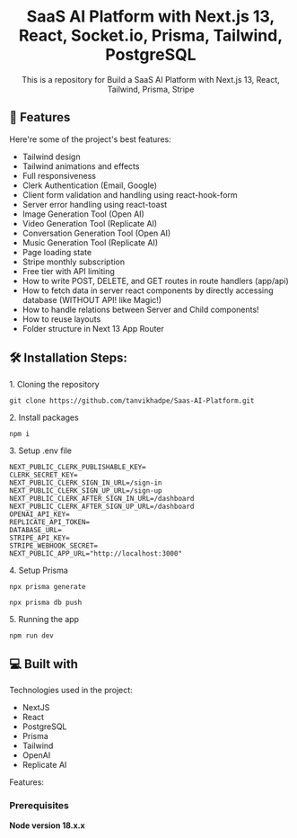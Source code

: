 <h1 align="center" id="title">SaaS AI Platform with Next.js 13, React, Socket.io, Prisma, Tailwind, PostgreSQL</h1>

<p></p>
<p align="center" id="description">This is a repository for Build a SaaS AI Platform with Next.js 13, React, Tailwind, Prisma, Stripe</p>

<!-- <h2>Project Screenshots:</h2>
<p></p> -->
<!-- <img src="https://utfs.io/f/22e579d8-c7ba-4910-95c5-4c0e94ff207c-q3qjid.jpg" alt="project-screenshot" width="100%" height="100%/"> -->

<p></p>
  
<h2>🧐 Features</h2>

Here're some of the project's best features:

*   Tailwind design
*   Tailwind animations and effects
*   Full responsiveness
*   Clerk Authentication (Email, Google)
*   Client form validation and handling using react-hook-form
*   Server error handling using react-toast
*   Image Generation Tool (Open AI)
*   Video Generation Tool (Replicate AI)
*   Conversation Generation Tool (Open AI)
*   Music Generation Tool (Replicate AI)
*   Page loading state
*   Stripe monthly subscription
*   Free tier with API limiting
*   How to write POST, DELETE, and GET routes in route handlers (app/api)
*   How to fetch data in server react components by directly accessing database (WITHOUT API! like Magic!)
*   How to handle relations between Server and Child components!
*   How to reuse layouts
*   Folder structure in Next 13 App Router
<p></p>
<h2>🛠️ Installation Steps:</h2>
<p></p>
<p>1. Cloning the repository</p>

```
git clone https://github.com/tanvikhadpe/Saas-AI-Platform.git
```
<p></p>
<p>2. Install packages</p>

```
npm i
```
<p></p>
<p>3. Setup .env file</p>

```
NEXT_PUBLIC_CLERK_PUBLISHABLE_KEY=
CLERK_SECRET_KEY=
NEXT_PUBLIC_CLERK_SIGN_IN_URL=/sign-in
NEXT_PUBLIC_CLERK_SIGN_UP_URL=/sign-up
NEXT_PUBLIC_CLERK_AFTER_SIGN_IN_URL=/dashboard
NEXT_PUBLIC_CLERK_AFTER_SIGN_UP_URL=/dashboard
OPENAI_API_KEY=
REPLICATE_API_TOKEN=
DATABASE_URL=
STRIPE_API_KEY=
STRIPE_WEBHOOK_SECRET=
NEXT_PUBLIC_APP_URL="http://localhost:3000"
```
<p></p>
<p>4. Setup Prisma</p>

```
npx prisma generate
```
```
npx prisma db push
```
<p></p>
<p>5. Running the app</p>

```
npm run dev
```

  <p></p>
  
<h2>💻 Built with</h2>
<p></p>
Technologies used in the project:

*   NextJS
*   React
*   PostgreSQL
*   Prisma
*   Tailwind
*   OpenAI
*   Replicate AI



Features:



### Prerequisites

**Node version 18.x.x**


